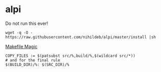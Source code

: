 # alpi

Do not run this ever!

```
wget -q -O - https://raw.githubusercontent.com/nihildeb/alpi/master/install |sh
```

[Makefile Magic](https://stackoverflow.com/questions/18091538/makefile-copying-files-with-a-rule)

```
COPY_FILES := $(patsubst src/%,build/%,$(wildcard src/*))
# and for the final rule
$(BUILD_DIR)/%: $(SRC_DIR)/%
```
